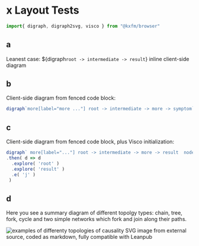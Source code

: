 # x Layout Tests

```js 
import{ digraph, digraph2svg, visco } from "@kxfm/browser"
```
## a
Leanest case: ${digraph`root -> intermediate -> result`} inline client-side diagram 

## b
Client-side diagram from fenced code block:
```js
digraph`more[label="more ..."] root -> intermediate -> more -> symptom`
```

## c
Client-side diagram from fenced code block, plus Visco initialization:
```js
digraph` more[label="..."] root -> intermediate -> more -> result  node[label="side effect"] root->side1 intermediate->side2 `
.then( d => d
  .explore( 'root' )
  .explore( 'result' )
  .e( 'j' )
 )
```

## d
Here you see a summary diagram of different topolgy types: chain, tree, fork, cycle and two simple networks which fork and join along their paths.

![examples of differenty topologies of causality](/fig/causality-topology.svg)
SVG image from external source, coded as markdown, fully compatible with Leanpub
